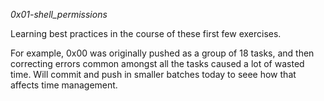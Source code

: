 *0x01-shell_permissions*

Learning best practices in the course of these first few exercises.

For example, 0x00 was originally pushed as a group of 18 tasks, and then correcting errors common amongst all the tasks caused a lot of wasted time. Will commit and push in smaller batches today to seee how that affects time management.
